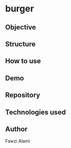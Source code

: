 # burger

## Objective

## Structure

## How to use

## Demo

## Repository

## Technologies used

## Author
Fawzi Alami
